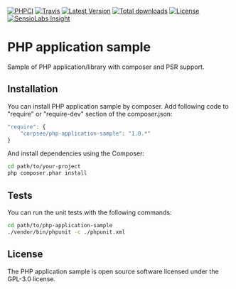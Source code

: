 [![PHPCI](http://phpci.corpsee.com/build-status/image/6?branch=master&label=PHPCI&style=flat-square)](http://phpci.corpsee.com/build-status/view/6?branch=master)
[![Travis](https://img.shields.io/travis/corpsee/php-application-sample/master.svg?label=Travis&style=flat-square)](https://travis-ci.org/corpsee/php-application-sample?branch=master)
[![Latest Version](https://img.shields.io/packagist/v/corpsee/php-application-sample.svg?label=Version&style=flat-square)](https://packagist.org/packages/corpsee/php-application-sample)
[![Total downloads](https://img.shields.io/packagist/dt/corpsee/php-application-sample.svg?label=Downloads&style=flat-square)](https://packagist.org/packages/corpsee/php-application-sample)
[![License](https://img.shields.io/packagist/l/corpsee/php-application-sample.svg?label=License&style=flat-square)](https://packagist.org/packages/corpsee/php-application-sample)
[![SensioLabs Insight](https://img.shields.io/sensiolabs/i/31e77222-8786-446a-adee-209163ab1b37.svg?label=Insight&style=flat-square)](https://insight.sensiolabs.com/projects/31e77222-8786-446a-adee-209163ab1b37)

PHP application sample
======================

Sample of PHP application/library with composer and PSR support.

Installation
------------

You can install PHP application sample by composer. Add following code to "require" or "require-dev" section of the composer.json:

```javascript
"require": {
    "corpsee/php-application-sample": "1.0.*"
}
```

And install dependencies using the Composer:

```bash
cd path/to/your-project
php composer.phar install
```

Tests
-----

You can run the unit tests with the following commands:

```bash
cd path/to/php-application-sample
./vendor/bin/phpunit -c ./phpunit.xml
```

License
-------

The PHP application sample is open source software licensed under the GPL-3.0 license.
